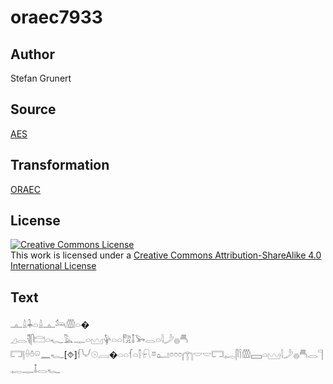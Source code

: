 # oraec7933

## Author

Stefan Grunert

## Source

[AES](https://github.com/simondschweitzer/aes)

## Transformation

[ORAEC](https://oraec.github.io/)

## License

<a rel="license" href="http://creativecommons.org/licenses/by-sa/4.0/"><img alt="Creative Commons License" style="border-width:0" src="https://i.creativecommons.org/l/by-sa/4.0/88x31.png" /></a><br />This work is licensed under a <a rel="license" href="http://creativecommons.org/licenses/by-sa/4.0/">Creative Commons Attribution-ShareAlike 4.0 International License</a>

## Text

𓊵𓏙𓇓𓏏𓏙𓊵𓃢𓏃𓏏�<br>
𓈎𓂋𓌟𓋴𓊭𓏏𓆑𓅓𓊃𓏏𓈉𓊿𓏏𓏏𓀗𓄤𓅨𓂋𓏏𓇋𓌳𓐍𓄪<br>
𓉐𓊤𓏐𓏊𓏖𓈖𓆑[⯑]𓆳𓄋𓇳𓐙�𓏏𓏏𓆳𓏏𓌐𓍯𓎼𓂠𓏌𓏌𓏌𓉲𓎟𓎟𓉐𓉻𓋴𓌉𓏃𓈙𓏏𓈉𓇋𓌳𓐍𓄪𓂋𓊹𓉻𓊃𓄤𓂋𓆑<br>
